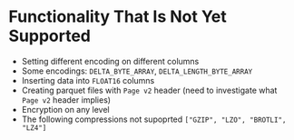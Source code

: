 # Functionality That Is Not Yet Supported

- Setting different encoding on different columns
- Some encodings: `DELTA_BYTE_ARRAY`, `DELTA_LENGTH_BYTE_ARRAY`
- Inserting data into `FLOAT16` columns
- Creating parquet files with `Page v2` header (need to investigate what `Page v2` header implies)
- Encryption on any level
- The following compressions not supoprted `["GZIP", "LZO", "BROTLI", "LZ4"]`
